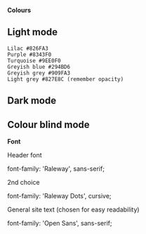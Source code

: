 **Colours**
## Light mode
    Lilac #826FA3
    Purple #8343F0
    Turquoise #9EE0F0
    Greyish blue #294BD6
    Greyish grey #909FA3
    Light grey #827E8C (remember opacity)

## Dark mode

## Colour blind mode

**Font**

Header font
<link href="https://fonts.googleapis.com/css2?family=Raleway:wght@400;700&display=swap" rel="stylesheet">
font-family: 'Raleway', sans-serif;

2nd choice
<link href="https://fonts.googleapis.com/css2?family=Raleway+Dots&display=swap" rel="stylesheet">
font-family: 'Raleway Dots', cursive;

General site text (chosen for easy readability)
<link href="https://fonts.googleapis.com/css2?family=Open+Sans:wght@400;700&display=swap" rel="stylesheet">

font-family: 'Open Sans', sans-serif;

